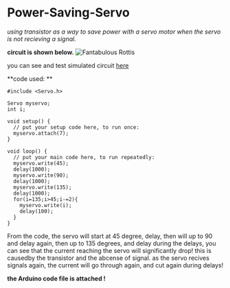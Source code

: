 # Power-Saving-Servo
_using transistor as a way to save power with a servo motor when the servo is not recieving a signal._

**circuit is shown below.**
![Fantabulous Rottis](https://user-images.githubusercontent.com/109004035/182248309-e91c85a6-7c6b-4cc2-8c44-cf60e1913024.png)

you can see and test simulated circuit [here](https://www.tinkercad.com/things/61N3EOfaYlB-power-saving-servo/editel)

**code used: **
```
#include <Servo.h>

Servo myservo;
int i;

void setup() {
  // put your setup code here, to run once:
  myservo.attach(7);
}

void loop() {
  // put your main code here, to run repeatedly:
  myservo.write(45);
  delay(1000);
  myservo.write(90);
  delay(1000);
  myservo.write(135);
  delay(1000);
  for(i=135;i>45;i-=2){
    myservo.write(i);
    delay(100);
  }
}
```
From the code, the servo will start at 45 degree, delay, then will up to 90 and delay again, then up to 135 degrees, and delay
during the delays, you can see that the current reaching the servo will significantly drop! this is causedby the transistor and the abcense of signal.
as the servo recives signals again, the current will go through again, and cut again during delays!

**the Arduino code file is attached !**
